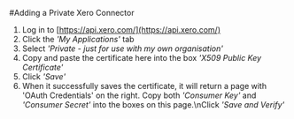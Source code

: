 #Adding a Private Xero Connector
1. Log in to [https://api.xero.com/](https://api.xero.com/)
2. Click the *'My Applications'* tab
3. Select *'Private - just for use with my own organisation'*
4. Copy and paste the certificate here into the box *'X509 Public Key Certificate'*
5. Click *'Save'*
6. When it successfully saves the certificate, it will return a page with 'OAuth Credentials' on the right. Copy both *'Consumer Key'* and *'Consumer Secret'* into the boxes on this page.\nClick *'Save and Verify'*